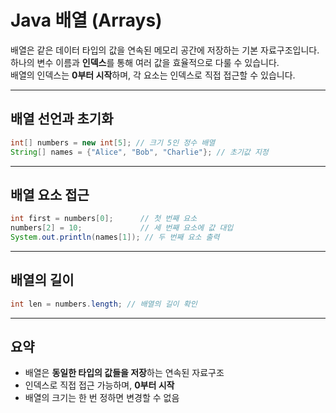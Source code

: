 # Java 배열 (Arrays)

배열은 같은 데이터 타입의 값을 연속된 메모리 공간에 저장하는 기본 자료구조입니다.  
하나의 변수 이름과 **인덱스**를 통해 여러 값을 효율적으로 다룰 수 있습니다.  
배열의 인덱스는 **0부터 시작**하며, 각 요소는 인덱스로 직접 접근할 수 있습니다.

---

## 배열 선언과 초기화

```java
int[] numbers = new int[5]; // 크기 5인 정수 배열
String[] names = {"Alice", "Bob", "Charlie"}; // 초기값 지정
```

---

## 배열 요소 접근

```java
int first = numbers[0];      // 첫 번째 요소
numbers[2] = 10;             // 세 번째 요소에 값 대입
System.out.println(names[1]); // 두 번째 요소 출력
```

---

## 배열의 길이

```java
int len = numbers.length; // 배열의 길이 확인
```

---

## 요약

- 배열은 **동일한 타입의 값들을 저장**하는 연속된 자료구조
- 인덱스로 직접 접근 가능하며, **0부터 시작**
- 배열의 크기는 한 번 정하면 변경할 수 없음
